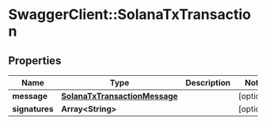 # SwaggerClient::SolanaTxTransaction

## Properties
Name | Type | Description | Notes
------------ | ------------- | ------------- | -------------
**message** | [**SolanaTxTransactionMessage**](SolanaTxTransactionMessage.md) |  | [optional] 
**signatures** | **Array&lt;String&gt;** |  | [optional] 

